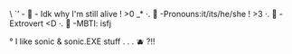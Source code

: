 \ `’ - 🦴 - Idk why I'm still alive ! >0 _*
·. 🎉 -Pronouns:it/its/he/she ! >3
·. 🍁 -Extrovert <D
·. 🍫 -MBTI: isfj

° I like sonic & sonic.EXE stuff . . . 🫐 ?!!
